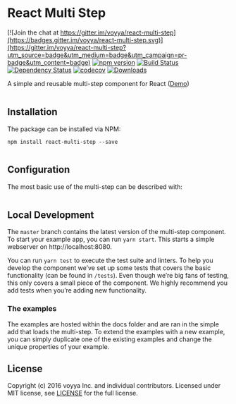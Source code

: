 # React Multi Step

[![Join the chat at https://gitter.im/voyya/react-multi-step](https://badges.gitter.im/voyya/react-multi-step.svg)](https://gitter.im/voyya/react-multi-step?utm_source=badge&utm_medium=badge&utm_campaign=pr-badge&utm_content=badge)
[![npm version](https://badge.fury.io/js/react-multi-step.svg)](https://badge.fury.io/js/react-multi-step)
[![Build Status](https://travis-ci.org/voyya/react-multi-step.svg?branch=master)](https://travis-ci.org/voyya/react-multi-step)
[![Dependency Status](https://david-dm.org/voyya/react-multi-step.svg)](https://david-dm.org/voyya/react-multi-step)
[![codecov](https://codecov.io/gh/voyya/react-multi-step/branch/master/graph/badge.svg)](https://codecov.io/gh/voyya/react-multi-step)
[![Downloads](http://img.shields.io/npm/dm/react-multi-step.svg)](https://npmjs.org/package/react-multi-step)

A simple and reusable multi-step component for React ([Demo](https://voyya.github.io/react-multi-step/))

![]()

## Installation

The package can be installed via NPM:

```
npm install react-multi-step --save
```


```js

```

## Configuration

The most basic use of the multi-step can be described with:

```js
```

## Local Development

The `master` branch contains the latest version of the multi-step component. To start your example app, you can run `yarn start`. This starts a simple webserver on http://localhost:8080.

You can run `yarn test` to execute the test suite and linters. To help you develop the component we’ve set up some tests that covers the basic functionality (can be found in  `/tests`). Even though we’re big fans of testing, this only covers a small piece of the component. We highly recommend you add tests when you’re adding new functionality.

### The examples
The examples are hosted within the docs folder and are ran in the simple add that loads the multi-step. To extend the examples with a new example, you can simply duplicate one of the existing examples and change the unique properties of your example.


## License

Copyright (c) 2016 voyya Inc. and individual contributors. Licensed under MIT license, see [LICENSE](LICENSE) for the full license.

